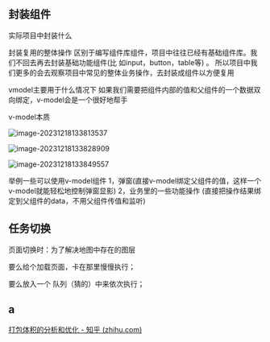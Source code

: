 ## 封装组件

 实际项目中封装什么

封装复用的整体操作
区别于编写组件库组件，项目中往往已经有基础组件库。我们不回去再去封装基础功能组件(比
如input，button，table等) 。
所以项目中我们更多的会去观察项目中常见的整体业务操作，去封装成组件以方便复用



vmodel主要用于什么情况下
如果我们需要把组件内部的值和父组件的一个数据双向绑定，v-model会是一个很好地帮手





v-model本质

![image-20231218133813537](C:\Users\123\AppData\Roaming\Typora\typora-user-images\image-20231218133813537.png)

![image-20231218133828909](C:\Users\123\AppData\Roaming\Typora\typora-user-images\image-20231218133828909.png)

![image-20231218133849557](C:\Users\123\AppData\Roaming\Typora\typora-user-images\image-20231218133849557.png)

举例一些可以使用v-model组件
1，弹窗(直接v-model绑定父组件的值，这样一个v-model就能轻松地控制弹窗显影)
2，业务里的一些功能操作 (直接把操作结果绑定到父组件的data，不用父组件传值和监听) 





## 任务切换

页面切换时：为了解决地图中存在的图层

要么给个加载页面，卡在那里慢慢执行；

要么放入一个 队列（猜的）中来依次执行；



## a

[打包体积的分析和优化 - 知乎 (zhihu.com)](https://zhuanlan.zhihu.com/p/642376676)